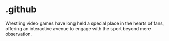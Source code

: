 # .github
Wrestling video games have long held a special place in the hearts of fans, offering an interactive avenue to engage with the sport beyond mere observation.
